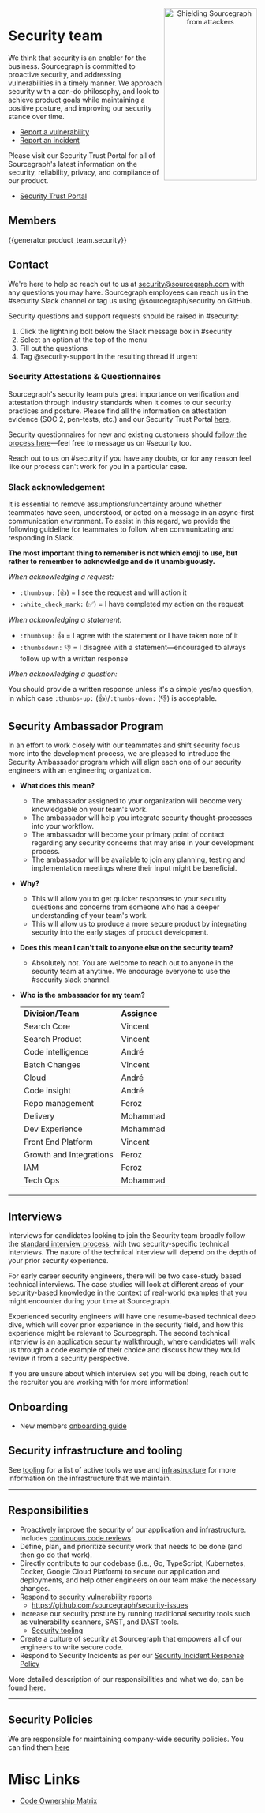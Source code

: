 

<div style="text-align: center; margin-bottom: 1rem">
  <img src="https://storage.googleapis.com/sourcegraph-assets/Security-AsterRisk-Logo-transparent.png" width="188" height="349" align=right alt="Shielding Sourcegraph from attackers">
</div>

# Security team

We think that security is an enabler for the business. Sourcegraph is committed to proactive security, and addressing vulnerabilities in a timely manner. We approach security with a can-do philosophy, and look to achieve product goals while maintaining a positive posture, and improving our security stance over time.

- [Report a vulnerability](reporting-vulnerabilities.md)
- [Report an incident](./security-incident-response.md#reporting)

Please visit our Security Trust Portal for all of Sourcegraph's latest information on the security, reliability, privacy, and compliance of our product.

- [Security Trust Portal](https://security.sourcegraph.com)

## Members

{{generator:product_team.security}}

## Contact

We're here to help so reach out to us at [security@sourcegraph.com](mailto:security@sourcegraph.com) with any questions you may have. Sourcegraph employees can reach us in the #security Slack channel or tag us using @sourcegraph/security on GitHub.

Security questions and support requests should be raised in #security:

1. Click the lightning bolt below the Slack message box in #security
2. Select an option at the top of the menu
3. Fill out the questions
4. Tag @security-support in the resulting thread if urgent

### Security Attestations & Questionnaires

Sourcegraph's security team puts great importance on verification and attestation through industry standards when it comes to our security practices and posture. Please find all the information on attestation evidence (SOC 2, pen-tests, etc.) and our Security Trust Portal [here](./security-trust-center.md).

Security questionnaires for new and existing customers should [follow the process here](../sales/process/salessecurity.md)—feel free to message us on #security too.

Reach out to us on #security if you have any doubts, or for any reason feel like our process can't work for you in a particular case.

### Slack acknowledgement

It is essential to remove assumptions/uncertainty around whether teammates have seen, understood, or acted on a message in an async-first communication environment.
To assist in this regard, we provide the following guideline for teammates to follow when communicating and responding in Slack.

**The most important thing to remember is not which emoji to use, but rather to remember to acknowledge and do it unambiguously.**

_When acknowledging a request:_

- `:thumbsup:` (👍) = I see the request and will action it
- `:white_check_mark:` (✅) = I have completed my action on the request

_When acknowledging a statement:_

- `:thumbsup:` 👍 = I agree with the statement or I have taken note of it
- `:thumbsdown:` 👎 = I disagree with a statement—encouraged to always follow up with a written response

_When acknowledging a question:_

You should provide a written response unless it's a simple yes/no question, in which case `:thumbs-up:` (👍)/`:thumbs-down:` (👎) is acceptable.

## Security Ambassador Program

In an effort to work closely with our teammates and shift security focus more into the development process, we are pleased to introduce the Security Ambassador program which will align each one of our security engineers with an engineering organization.

- **What does this mean?**

  - The ambassador assigned to your organization will become very knowledgable on your team's work.
  - The ambassador will help you integrate security thought-processes into your workflow.
  - The ambassador will become your primary point of contact regarding any security concerns that may arise in your development process.
  - The ambassador will be available to join any planning, testing and implementation meetings where their input might be beneficial.

- **Why?**

  - This will allow you to get quicker responses to your security questions and concerns from someone who has a deeper understanding of your team's work.
  - This will allow us to produce a more secure product by integrating security into the early stages of product development.

- **Does this mean I can't talk to anyone else on the security team?**

  - Absolutely not. You are welcome to reach out to anyone in the security team at anytime. We encourage everyone to use the #security slack channel.

- **Who is the ambassador for my team?**
  <table>
  <tr>
   <td><strong>Division/Team</strong>
   </td>
   <td><strong>Assignee</strong>
   </td>
  </tr>
  <tr>
   <td>Search Core
   </td>
   <td>Vincent
   </td>
  </tr>
  <tr>
   <td>Search Product
   </td>
   <td>Vincent
   </td>
  </tr>
  <tr>
   <td>Code intelligence
   </td>
   <td>André
   </td>
  </tr>
  <tr>
   <td>Batch Changes
   </td>
   <td>Vincent
   </td>
  </tr>
  <tr>
   <td>Cloud
   </td>
   <td>André
   </td>
  </tr>
  <tr>
   <td>Code insight
   </td>
   <td>André
   </td>
  </tr>
  <tr>
   <td>Repo management
   </td>
   <td>Feroz
   </td>
  </tr>
  <tr>
   <td>Delivery
   </td>
   <td>Mohammad
   </td>
  </tr>
  <tr>
   <td>Dev Experience
   </td>
   <td>Mohammad
   </td>
  </tr>
  <tr>
   <td>Front End Platform
   </td>
   <td>Vincent
   </td>
  </tr>
  <tr>
   <td>Growth and Integrations
   </td>
   <td>Feroz
   </td>
  </tr>
  <tr>
   <td>IAM
   </td>
   <td>Feroz
   </td>
  </tr>
   <td>Tech Ops
   </td>
   <td>Mohammad
   </td>
  </tr>
  <tr>
  </table>

---

## Interviews

Interviews for candidates looking to join the Security team broadly follow the
[standard interview process][interview-process], with two security-specific
technical interviews. The nature of the technical interview will depend on the
depth of your prior security experience.

For early career security engineers, there will be two case-study based technical
interviews. The case studies will look at different areas of your security-based
knowledge in the context of real-world examples that you might encounter during
your time at Sourcegraph.

Experienced security engineers will have one resume-based technical deep dive,
which will cover prior experience in the security field, and how this experience
might be relevant to Sourcegraph. The second technical interview is an
[application security walkthrough](./appsec-walkthrough.md), where candidates will
walk us through a code example of their choice and discuss how they would review
it from a security perspective.

If you are unsure about which interview set you will be doing, reach out to the
recruiter you are working with for more information!

## Onboarding

- New members [onboarding guide](./security-onboarding.md)

## Security infrastructure and tooling

See [tooling](./tooling/index.md) for a list of active tools we use and
[infrastructure](./infrastructure/index.md) for more information on the infrastructure
that we maintain.

---

## Responsibilities

- Proactively improve the security of our application and infrastructure. Includes [continuous code reviews](./continuous-code-review-process.md)
- Define, plan, and prioritize security work that needs to be done (and then go do that work).
- Directly contribute to our codebase (i.e., Go, TypeScript, Kubernetes, Docker, Google Cloud Platform) to secure our application and deployments, and help other engineers on our team make the necessary changes.
- [Respond to security vulnerability reports](#how-we-respond-to-security-vulnerability-reports)
  - https://github.com/sourcegraph/security-issues
- Increase our security posture by running traditional security tools such as vulnerability scanners, SAST, and DAST tools.
  - [Security tooling](./tooling/index.md)
- Create a culture of security at Sourcegraph that empowers all of our engineers to write secure code.
- Respond to Security Incidents as per our [Security Incident Response Policy](./security-incident-response.md)

More detailed description of our responsibilities and what we do, can be found [here](what-we-do.md).

---

## Security Policies

We are responsible for maintaining company-wide security policies. You can find them [here](../../company-info-and-process/policies)

# Misc Links

- [Code Ownership Matrix](../engineering/dev/process/engineering_ownership.md)

[interview-process]: ../people-talent/talent/process/engineering_interview_process_candidates.md#standard-interview-process
